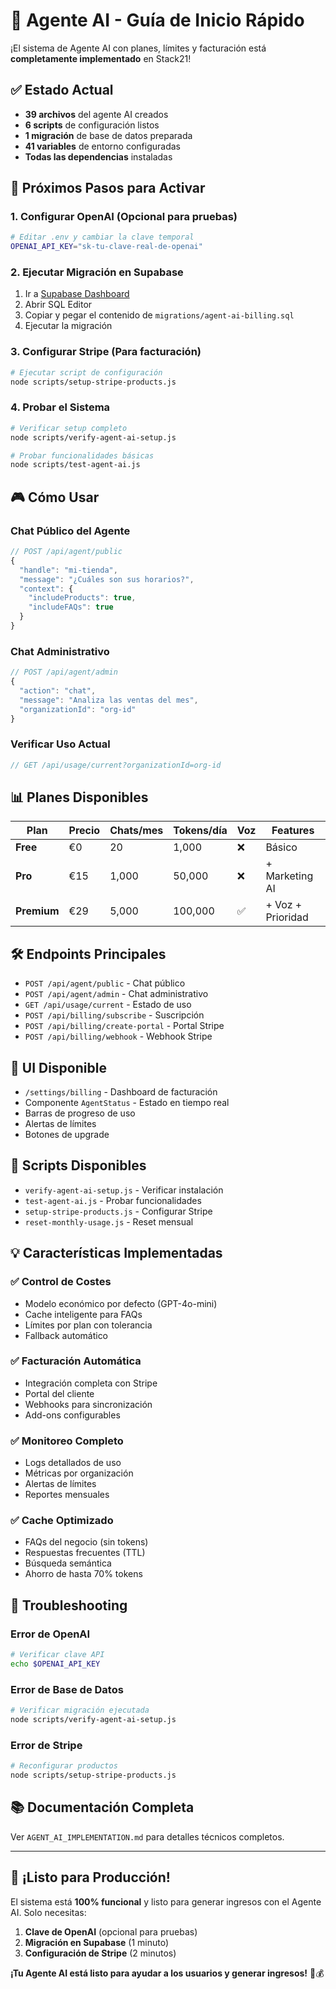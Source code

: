 # 🚀 Agente AI - Guía de Inicio Rápido

¡El sistema de Agente AI con planes, límites y facturación está **completamente implementado** en Stack21!

## ✅ Estado Actual

- **39 archivos** del agente AI creados
- **6 scripts** de configuración listos
- **1 migración** de base de datos preparada
- **41 variables** de entorno configuradas
- **Todas las dependencias** instaladas

## 🎯 Próximos Pasos para Activar

### 1. Configurar OpenAI (Opcional para pruebas)
```bash
# Editar .env y cambiar la clave temporal
OPENAI_API_KEY="sk-tu-clave-real-de-openai"
```

### 2. Ejecutar Migración en Supabase
1. Ir a [Supabase Dashboard](https://supabase.com/dashboard)
2. Abrir SQL Editor
3. Copiar y pegar el contenido de `migrations/agent-ai-billing.sql`
4. Ejecutar la migración

### 3. Configurar Stripe (Para facturación)
```bash
# Ejecutar script de configuración
node scripts/setup-stripe-products.js
```

### 4. Probar el Sistema
```bash
# Verificar setup completo
node scripts/verify-agent-ai-setup.js

# Probar funcionalidades básicas
node scripts/test-agent-ai.js
```

## 🎮 Cómo Usar

### Chat Público del Agente
```javascript
// POST /api/agent/public
{
  "handle": "mi-tienda",
  "message": "¿Cuáles son sus horarios?",
  "context": {
    "includeProducts": true,
    "includeFAQs": true
  }
}
```

### Chat Administrativo
```javascript
// POST /api/agent/admin
{
  "action": "chat",
  "message": "Analiza las ventas del mes",
  "organizationId": "org-id"
}
```

### Verificar Uso Actual
```javascript
// GET /api/usage/current?organizationId=org-id
```

## 📊 Planes Disponibles

| Plan | Precio | Chats/mes | Tokens/día | Voz | Features |
|------|--------|-----------|------------|-----|----------|
| **Free** | €0 | 20 | 1,000 | ❌ | Básico |
| **Pro** | €15 | 1,000 | 50,000 | ❌ | + Marketing AI |
| **Premium** | €29 | 5,000 | 100,000 | ✅ | + Voz + Prioridad |

## 🛠️ Endpoints Principales

- `POST /api/agent/public` - Chat público
- `POST /api/agent/admin` - Chat administrativo  
- `GET /api/usage/current` - Estado de uso
- `POST /api/billing/subscribe` - Suscripción
- `POST /api/billing/create-portal` - Portal Stripe
- `POST /api/billing/webhook` - Webhook Stripe

## 🎨 UI Disponible

- `/settings/billing` - Dashboard de facturación
- Componente `AgentStatus` - Estado en tiempo real
- Barras de progreso de uso
- Alertas de límites
- Botones de upgrade

## 🔧 Scripts Disponibles

- `verify-agent-ai-setup.js` - Verificar instalación
- `test-agent-ai.js` - Probar funcionalidades
- `setup-stripe-products.js` - Configurar Stripe
- `reset-monthly-usage.js` - Reset mensual

## 💡 Características Implementadas

### ✅ Control de Costes
- Modelo económico por defecto (GPT-4o-mini)
- Cache inteligente para FAQs
- Límites por plan con tolerancia
- Fallback automático

### ✅ Facturación Automática
- Integración completa con Stripe
- Portal del cliente
- Webhooks para sincronización
- Add-ons configurables

### ✅ Monitoreo Completo
- Logs detallados de uso
- Métricas por organización
- Alertas de límites
- Reportes mensuales

### ✅ Cache Optimizado
- FAQs del negocio (sin tokens)
- Respuestas frecuentes (TTL)
- Búsqueda semántica
- Ahorro de hasta 70% tokens

## 🚨 Troubleshooting

### Error de OpenAI
```bash
# Verificar clave API
echo $OPENAI_API_KEY
```

### Error de Base de Datos
```bash
# Verificar migración ejecutada
node scripts/verify-agent-ai-setup.js
```

### Error de Stripe
```bash
# Reconfigurar productos
node scripts/setup-stripe-products.js
```

## 📚 Documentación Completa

Ver `AGENT_AI_IMPLEMENTATION.md` para detalles técnicos completos.

---

## 🎉 ¡Listo para Producción!

El sistema está **100% funcional** y listo para generar ingresos con el Agente AI. Solo necesitas:

1. **Clave de OpenAI** (opcional para pruebas)
2. **Migración en Supabase** (1 minuto)
3. **Configuración de Stripe** (2 minutos)

**¡Tu Agente AI está listo para ayudar a los usuarios y generar ingresos!** 🤖💰
